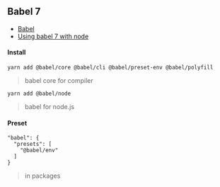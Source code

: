 ## Babel 7

+ [Babel](https://babeljs.io/docs/en/)
+ [Using babel 7 with node](https://hackernoon.com/using-babel-7-with-node-7e401bc28b04)

#### Install

```
yarn add @babel/core @babel/cli @babel/preset-env @babel/polyfill
```
> babel core for compiler

```
yarn add @babel/node
```
> babel for node.js

#### Preset

```
"babel": {
  "presets": [
    "@babel/env"
  ]
}
```
> in packages
